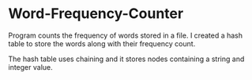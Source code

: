 # Word-Frequency-Counter

Program counts the frequency of words stored in a file. I created a hash table to store the words along with their frequency count. 

The hash table uses chaining and it stores nodes containing a string and integer value.
